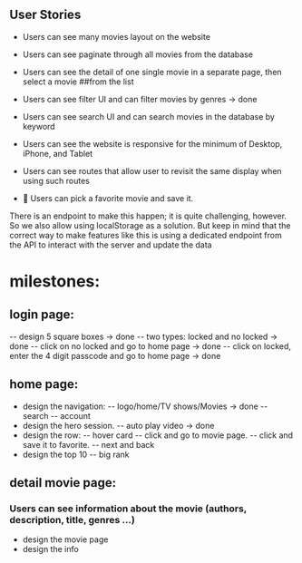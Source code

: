## User Stories

- Users can see many movies layout on the website

- Users can see paginate through all movies from the database

- Users can see the detail of one single movie in a separate page, then select a movie ##from the list

- Users can see filter UI and can filter movies by genres -> done

- Users can see search UI and can search movies in the database by keyword

- Users can see the website is responsive for the minimum of Desktop, iPhone, and Tablet

- Users can see routes that allow user to revisit the same display when using such routes

- 🚀 Users can pick a favorite movie and save it.

There is an endpoint to make this happen; it is quite challenging, however. So we also allow using localStorage as a solution. But keep in mind that the correct way to make features like this is using a dedicated endpoint from the API to interact with the server and update the data

# milestones:

## login page:

-- design 5 square boxes -> done
-- two types: locked and no locked -> done
-- click on no locked and go to home page -> done
-- click on locked, enter the 4 digit passcode and go to home page -> done

## home page:

- design the navigation:
  -- logo/home/TV shows/Movies -> done
  -- search
  -- account
- design the hero session.
  -- auto play video -> done
- design the row:
  -- hover card
  -- click and go to movie page.
  -- click and save it to favorite.
  -- next and back
- design the top 10
  -- big rank

## detail movie page:

### Users can see information about the movie (authors, description, title, genres …)

- design the movie page
- design the info
